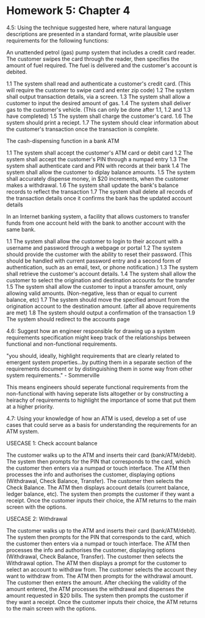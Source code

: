 # Homework 5: Chapter 4

  4.5: Using the technique suggested here, where natural language descriptions are presented in a standard format, write plausible user requirements for the following functions: 

   An unattended petrol (gas) pump system that includes a credit card reader. The customer swipes the card through the reader, then specifies the amount of fuel required. The fuel is delivered and the customer's account is debited.

   1.1 The system shall read and authenticate a customer's credit card. (This will require the customer to swipe card and enter zip code)
   1.2 The system shall output transaction details, via a screen.
   1.3 The system shall allow a customer to input the desired amount of gas.
   1.4 The system shall deliver gas to the customer's vehicle. (This can only be done after 1.1, 1.2 and 1.3 have completed)
   1.5 The system shall charge the customer's card.
   1.6 The system should print a reciept.
   1.7 The system should clear information about the customer's transaction once the transaction is complete.

   The cash-dispensing function in a bank ATM

   1.1 The system shall accept the customer's ATM card or debit card
   1.2 The system shall accept the customer's PIN through a numpad entry
   1.3 The system shall authenticate card and PIN with records at their bank
   1.4 The system shall allow the customer to diplay balance amounts.
   1.5 The system shall accurately dispense money, in $20 increments, when the customer makes a withdrawal.
   1.6 The system shall update the bank's balance records to reflect the transaction
   1.7 The system shall delete all records of the transaction details once it confirms the bank has the updated account details 

   In an Internet banking system, a facility that allows customers to transfer funds from one account held with the bank to another account with the same bank.

   1.1 The system shall allow the customer to login to their account with a username and password through a webpage or portal
   1.2 The system should provide the customer with the ability to reset their password. (This should be handled with current password entry and a second form of authentication, such as an email, text, or phone notification.)
   1.3 The system shall retrieve the customer's account details.
   1.4 The system shall allow the customer to select the origination and destination accounts for the transfer
   1.5 The system shall allow the customer to input a transfer amount, only allowing valid amounts. (Non-negative, less than or equal to current balance, etc)
   1.7 The system should move the specified amount from the origination account to the destination amount. (after all above requirements are met)
   1.8 The system should output a confirmation of the transaction
   1.9 The system should redirect to the accounts page

  4.6: Suggest how an engineer responsible for drawing up a system requirements specification might keep track of the relationships between functional and non-functional requirements.
 
   "you should, ideally, highlight requirements that are clearly related to emergent system properties...by putting them in a separate section of the requirements document or by distinguishing them in some way from other system requirements." - Sommerville

   This means engineers should seperate functional requirements from the non-functional with having seperate lists altogether or by constructing a heirachy of requirements to highlight the importance of some that put them at a higher priority.

  4.7: Using your knowledge of how an ATM is used, develop a set of use cases that could serve as a basis for understanding the requirements for an ATM system.

   USECASE 1: Check account balance

   The customer walks up to the ATM and inserts their card (bank/ATM/debit). The system then prompts for the PIN that corresponds to the card, which the customer then enters via a numpad or touch interface. The ATM then processes the info and authorises the customer, displaying options (Withdrawal, Check Balance, Transfer). The customer then selects the Check Balance. The ATM then displays account details (current balance, ledger balance, etc). The system then prompts the customer if they want a receipt. Once the customer inputs their choice, the ATM returns to the main screen with the options.

   USECASE 2: Withdrawal

   The customer walks up to the ATM and inserts their card (bank/ATM/debit). The system then prompts for the PIN that corresponds to the card, which the customer then enters via a numpad or touch interface. The ATM then processes the info and authorises the customer, displaying options (Withdrawal, Check Balance, Transfer). The customer then selects the Withdrawal option. The ATM then displays a prompt for the customer to select an account to withdraw from. The customer selects the account they want to withdraw from. The ATM then prompts for the withdrawal amount. The customer then enters the amount. After checking the validity of the amount entered, the ATM processes the withdrawal and dispenses the amount requested in $20 bills. The system then prompts the customer if they want a receipt. Once the customer inputs their choice, the ATM returns to the main screen with the options.












